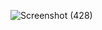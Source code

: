 
![Screenshot (428)](https://user-images.githubusercontent.com/97829483/155925484-f6d8dc0e-844d-4071-8143-457c4a631457.png)
